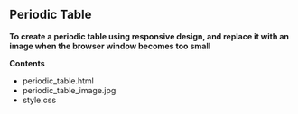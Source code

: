 ## Periodic Table

**To create a periodic table using responsive design, and replace it with an image when the browser window becomes too small**

**Contents**
* periodic_table.html
* periodic_table_image.jpg
* style.css

  
